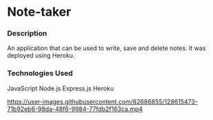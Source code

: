 # Note-taker

### Description
An application that can be used to write, save and delete notes. It was deployed using Heroku.

### Technologies Used
JavaScript
Node.js
Express.js
Heroku

https://user-images.githubusercontent.com/82686855/128615473-71b92eb6-98da-48f6-9984-77fdb2f163ca.mp4

